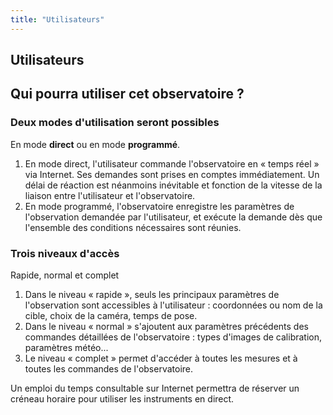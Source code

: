 ```yaml
---
title: "Utilisateurs"
---
```


## Utilisateurs

## Qui pourra utiliser cet observatoire ?

### Deux modes d'utilisation seront possibles

En mode **direct** ou en mode **programmé**.

1. En mode direct, l'utilisateur commande l'observatoire en « temps réel » via Internet. Ses demandes sont prises en comptes immédiatement. Un délai de réaction est néanmoins inévitable et fonction de la vitesse de la liaison entre l'utilisateur et l'observatoire.
2. En mode programmé, l'observatoire enregistre les paramètres de l'observation demandée par l'utilisateur, et exécute la demande dès que l'ensemble des conditions nécessaires sont réunies.

### Trois niveaux d'accès

Rapide, normal et complet

1. Dans le niveau « rapide », seuls les principaux paramètres de l'observation sont accessibles à l'utilisateur : coordonnées ou nom de la cible, choix de la caméra, temps de pose.
2. Dans le niveau « normal » s'ajoutent aux paramètres précédents des commandes détaillées de l'observatoire : types d'images de calibration, paramètres météo...
3. Le niveau « complet » permet d'accéder à toutes les mesures et à toutes les commandes de l'observatoire.

Un emploi du temps consultable sur Internet permettra de réserver un créneau horaire pour utiliser les instruments en direct.
